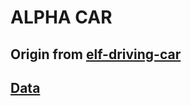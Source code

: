 # ALPHA CAR

## Origin from [elf-driving-car](https://github.com/gniziemazity/Self-driving-car)

## [Data](./alpha.js)
